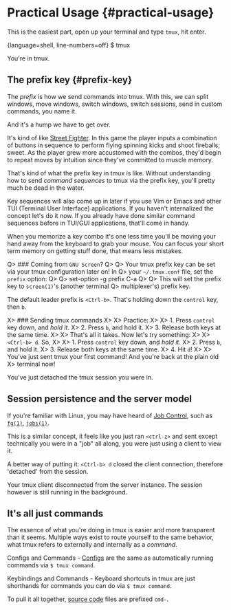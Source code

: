 # Practical Usage {#practical-usage}

This is the easiest part, open up your terminal and type `tmux`, hit enter.

{language=shell, line-numbers=off}
    $ tmux

You're in tmux.

## The prefix key {#prefix-key}

The *prefix* is how we send commands into tmux. With this, we can split windows,
move windows, switch windows, switch sessions, send in custom commands, you name
it.

And it's a hump we have to get over.

It's kind of like [Street Fighter](https://en.wikipedia.org/wiki/Street_Fighter).
In this game the player inputs a combination of buttons in sequence to
perform flying spinning kicks and shoot fireballs; sweet. As the player grew
more accustomed with the combos, they'd begin to repeat moves by intuition
since they've committed to muscle memory.

That's kind of what the prefix key in tmux is like. Without understanding how to
send *command sequences* to tmux via the prefix key, you'll pretty much be
dead in the water.

Key sequences will also come up in later if you use Vim or Emacs and other TUI
(Terminal User Interface) applications. If you haven't internalized the
concept let's do it now. If you already have done similar command sequences
before in TUI/GUI applications, that'll come in handy.

When you memorize a key combo it's one less time you'll be moving your hand
away from the keyboard to grab your mouse. You can focus your short term memory
on getting stuff done, that means less mistakes.

Q> ### Coming from ``GNU Screen``?
Q>
Q> Your tmux prefix key can be set via your tmux configuration later on!  In
Q> your `~/.tmux.conf` file, set the `prefix` option:
Q>
Q>      set-option -g prefix C-a
Q>
Q> This will set the prefix key to `screen(1)`'s (another terminal
Q> multiplexer's) prefix key.

The default leader prefix is `<Ctrl-b>`. That's holding down the
`control` key, then `b`.

X> ### Sending tmux commands
X>
X> Practice:
X>
X> 1. Press `control` key down, and *hold it*.
X> 2. Press `b`, and hold it.
X> 3. Release both keys at the same time.
X>
X> That's all it takes. Now let's try something:
X>
X> `<Ctrl-b> d`. So,
X>
X> 1. Press `control` key down, and *hold it*.
X> 2. Press `b`, and hold it.
X> 3. Release both keys at the same time.
X> 4. Hit `d`!
X>
X> You've just sent tmux your first command! And you're back at the plain old
X> terminal now!

You've just detached the tmux session you were in.

## Session persistence and the server model

If you're familiar with Linux, you may have heard of [Job Control](https://en.wikipedia.org/wiki/Job_control_(Unix)),
such as [`fg(1)`](http://pubs.opengroup.org/onlinepubs/9699919799/utilities/fg.html), [`jobs(1)`](http://pubs.opengroup.org/onlinepubs/9699919799/utilities/jobs.html).

This is a similar concept, it feels like you just ran `<ctrl-z>` and sent
except technically you were in a "job" all along, you were just using a client
to view it.

A better way of putting it: `<Ctrl-b> d` closed the client connection, therefore
'detached' from the session.

Your tmux client disconnected from the server instance. The session however is
still running in the background.

## It's all just commands

The essence of what you're doing in tmux is easier and more transparent than it
seems. Multiple ways exist to route yourself to the same behavior, what tmux
refers to externally and internally as a *command*.

Configs and Commands - [Configs](#config) are the same as automatically running
commands via `$ tmux command`.

Keybindings and Commands - Keyboard shortcuts in tmux are just shorthands for
commands you can do via `$ tmux command`.

To pull it all together, [source code](#technical-stuff) files are prefixed `cmd-`.
